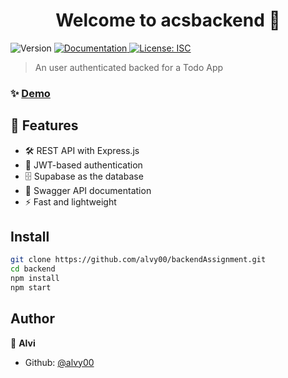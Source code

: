 <h1 align="center">Welcome to acsbackend 👋</h1>
<p>
  <img alt="Version" src="https://img.shields.io/badge/version-1.0.0-blue.svg?cacheSeconds=2592000" />
  <a href="https://backendassignment-beta.vercel.app/api/docs" target="_blank">
    <img alt="Documentation" src="https://img.shields.io/badge/documentation-yes-brightgreen.svg" />
  </a>
  <a href="#" target="_blank">
    <img alt="License: ISC" src="https://img.shields.io/badge/License-ISC-yellow.svg" />
  </a>
</p>

> An user authenticated backed for a Todo App

### ✨ [Demo](https://backendassignment-beta.vercel.app/)


## 🚀 Features
- 🛠️ REST API with Express.js
- 🔑 JWT-based authentication
- 🗄️ Supabase as the database
- 📄 Swagger API documentation
- ⚡ Fast and lightweight


## Install

```sh
git clone https://github.com/alvy00/backendAssignment.git
cd backend
npm install
npm start
```

## Author

👤 **Alvi**

* Github: [@alvy00](https://github.com/alvy00)